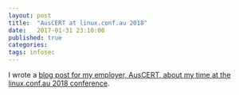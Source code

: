 ```yaml
---
layout: post
title:	"AusCERT at linux.conf.au 2018"
date:	2017-01-31 23:10:00
published: true
categories:
tags: infosec
---
```


I wrote a [blog post for my employer, AusCERT, about my time at the linux.conf.au 2018 conference](https://www.auscert.org.au/blog/2018-01-31-auscert-linuxconfau-2018).
